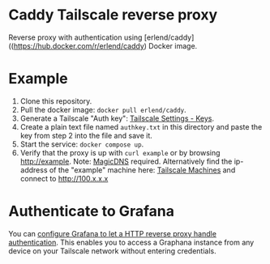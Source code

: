 # Caddy Tailscale reverse proxy

Reverse proxy with authentication using [erlend/caddy]((https://hub.docker.com/r/erlend/caddy)
Docker image. 

# Example

1. Clone this repository. 
1. Pull the docker image: `docker pull erlend/caddy`.
2. Generate a Tailscale "Auth key": [Tailscale Settings - Keys](https://login.tailscale.com/admin/settings/keys). 
3. Create a plain text file named `authkey.txt` in this directory and paste the key from step 2 into the file and save it.
4. Start the service: `docker compose up`.
5. Verify that the proxy is up with `curl example` or by browsing [http://example](http://example). Note: [MagicDNS](https://login.tailscale.com/admin/dns) required. Alternatively find the ip-address of the "example" machine here: [Tailscale Machines](https://login.tailscale.com/admin/machines) and connect to http://100.x.x.x

# Authenticate to Grafana

You can [configure Grafana to let a HTTP reverse proxy handle authentication](https://grafana.com/docs/grafana/latest/setup-grafana/configure-security/configure-authentication/auth-proxy/).
This enables you to access a Graphana instance from any device on your Tailscale network without entering credentials.